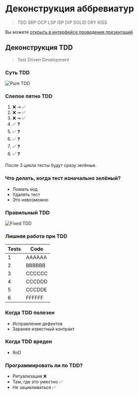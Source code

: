 # Деконструкция аббревиатур

> TDD SRP OCP LSP ISP DIP SOLID DRY KISS

Вы можете [открыть в интерфейсе проведения презентаций](https://nin-jin.github.io/slides/abbr/)

## Деконструкция TDD

> Test Driven Development

### Суть TDD

![Pure TDD](https://habrastorage.org/webt/nx/wy/ye/nxwyyetapmska5zuvikeaiw7yww.png)

### Слепое пятно TDD

1. ❌ ⇝ ✅
2. ❌ ⇝ ✅
3. ❌ ⇝ ✅
4. ✅ ❓
5. ✅ ❓
6. ✅ ❓
7. ✅ ❓
8. ✅ ❓

После 3 цикла тесты будут сразу зелёные.

### Что делать, когда тест изначально зелёный?

- Ломать код
- Удалять тест
- Это невозможно

### Правильный TDD

![Fixed TDD](https://habrastorage.org/webt/j_/vt/33/j_vt33_3ez3jonfpekqyoddttgc.png)

### Лишняя работа при TDD

| Tests | Code   |
|-------|--------|
| 1     | AAAAAA | ❌ ⇝ ✅
| 2     | BBBBBB | ✅❌ ⇝ ❌❌ ⇝ ✅✅
| 3     | CCCCCC | ✅✅❌ ⇝ ❌❌❌ ⇝ ✅✅✅
| 4     | CCCDDD | ✅✅✅❌ ⇝ ✅✅❌❌ ⇝ ✅✅✅✅
| 5     | CCCDDE | ✅✅✅✅❌ ⇝ ✅✅✅✅✅
| 6     | FFFFFF | ✅✅✅✅✅❌ ⇝ ❌❌❌❌❌❌ ⇝ ✅✅✅✅✅✅

### Когда TDD полезен

- Исправление дефектов
- Заранее известный контракт

### Когда TDD вреден

- RnD

### Программировать ли по TDD?

- Ритуализация ❌
- Там, где это уместно ✅
- Не зацикливаться ✅
